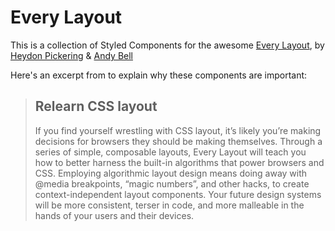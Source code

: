 # Every Layout

This is a collection of Styled Components for the awesome [Every Layout](https://every-layout.dev/), by [Heydon Pickering](https://twitter.com/heydonworks) & [Andy Bell](https://twitter.com/andybelldesign)

Here's an excerpt from [](https://every-layout.dev/) to explain why these components are important:

> ## Relearn CSS layout
>
> If you find yourself wrestling with CSS layout, it’s likely you’re making decisions for browsers they should be making themselves. Through a series of simple, composable layouts, Every Layout will teach you how to better harness the built-in algorithms that power browsers and CSS.
> Employing algorithmic layout design means doing away with @media breakpoints, “magic numbers”, and other hacks, to create context-independent layout components. Your future design systems will be more consistent, terser in code, and more malleable in the hands of your users and their devices.
